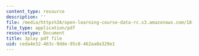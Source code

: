 ```yaml
---
content_type: resource
description: ''
file: /media/https%3A/open-learning-course-data-rc.s3.amazonaws.com/18-03sc-differential-equations-fall-2011/ceda4e32463c9dde95c8462aa0a329e1_Y9_zrupnz0Q.pdf
file_type: application/pdf
resourcetype: Document
title: 3play pdf file
uid: ceda4e32-463c-9dde-95c8-462aa0a329e1
---
```

